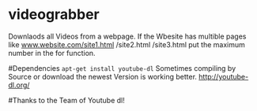 # videograbber
Downlaods all Videos from a webpage.
If the Wbesite has multible pages like www.website.com/site1.html /site2.html /site3.html put the maximum number in the for function.

#Dependencies
``` apt-get install youtube-dl ```
Sometimes compiling by Source or download the newest Version is working better.
http://youtube-dl.org/

#Thanks to
the Team of Youtube dl!
